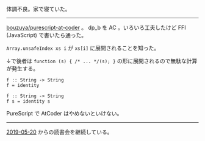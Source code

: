 体調不良。家で寝ていた。

---

[bouzuya/purescript-at-coder][] 。 dp_b を AC 。いろいろ工夫したけど FFI (JavaScript) で書いたら通った。

`Array.unsafeIndex xs i` が `xs[i]` に展開されることを知った。

↓で後者は `function (s) { /* ... */(s); }` の形に展開されるので無駄な計算が発生する。

```
f :: String -> String
f = identity

f :: String -> String
f s = identity s
```

PureScript で AtCoder はやめないといけない。

---

[2019-05-20][] からの読書会を継続している。

[bouzuya/purescript-at-coder]: https://github.com/bouzuya/purescript-at-coder
[2019-05-20]: https://blog.bouzuya.net/2019/05/20/
